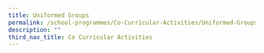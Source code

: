 ```yaml
---
title: Uniformed Groups
permalink: /school-programmes/Co-Curricular-Activities/Uniformed-Groups/
description: ""
third_nav_title: Co Curricular Activities
---
```

